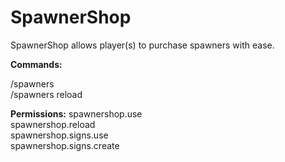 # SpawnerShop
SpawnerShop allows player(s) to purchase spawners with ease.

**Commands:**

/spawners  
/spawners reload

**Permissions:**
spawnershop.use  
spawnershop.reload  
spawnershop.signs.use  
spawnershop.signs.create  